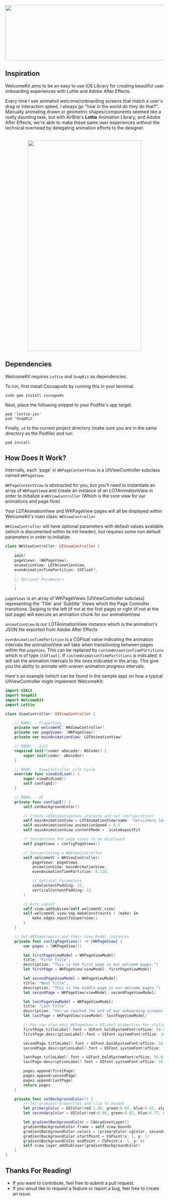 <p align="center">
  <img width="549" height="175" src="https://tinyimg.io/i/5uu7IFf.png"><br>
</p>

## Inspiration

WelcomeKit aims to be an easy to use iOS Library for creating beautiful user onboarding experiences with Lottie and Adobe After Effects.

Every time I see animated welcome/onboarding screens that match a user's drag or interaction speed, I always go "how in the world do they do that?". Manually animating drawn or geometric shapes/components seemed like a really daunting task, but with AirBnb's <a href="https://github.com/airbnb/lottie-ios" style="text-decoration: none"><b>Lottie</b></a> Animation Library, and Adobe After Effects, we're able to make these same user experiences without the technical overhead by delegating animation efforts to the designer.

<p align="center"><br>
<img src="https://github.com/josh-marasigan/WelcomeKit/blob/master/WelcomeKitExample.gif" width="360" height="667" />
</p>

## Dependencies

WelcomeKit requires `Lottie` and `SnapKit` as dependencies. 

To run, first install Cocoapods by running this in your terminal:

`sudo gem install cocoapods`

Next, place the following snippet to your Podfile's app target.

```
pod 'lottie-ios'
pod 'SnapKit'
```

Finally, `cd` to the current project directory (make sure you are in the same directory as the Podfile) and run:

`pod install`

## How Does It Work?

Internally, each 'page' in `WKPageContentView` is a UIViewController subclass named `WKPageView`.

`WKPageContentView` is abstracted for you, but you'll need to instantiate an array of `WKPageView`s and create an instance of an LOTAnimationView in order to initialize a `WKViewController` (Which is the core view for our animations and page flow)

Your LOTAnimationView and WKPageView pages will all be displayed within WelcomeKit's main class: `WKViewController`

`WKViewController` will have optional parameters with default values available (which is documented within its init header), but requires some non default parameters in order to initialize.

```swift
class WKViewController: UIViewController {
    .
    init(
    pageViews: [WKPageView],
    animationView: LOTAnimationView,
    evenAnimationTimePartition: CGFloat?,
    .
    // Optional Parameters
    .
    )
```
 `pageViews` is an array of WKPageViews (UIViewController subclass) representing the 'Title' and 'Subtitle' Views which the Page Controller transitions. Swiping to the left (if not at the first page) or right (if not at the last page) will execute an animation chunk for our animationView.
 
 `animationView` is our LOTAnimationView instance which is the animation's JSON file exported from Adobe After Effects
 
 `evenAnimationTimePartition` is a CGFloat value indicating the animation intervals the animationView will take when transitioning between pages within the `pageView`. This can be replaced by `customAnimationTimePartitions` which is of type `[CGFloat]`. If `customAnimationTimePartitions` is indicated, it will set the animation intervals to the ones indicated in the array. This give you the ability to animate with uneven animation progress intervals.

Here's an example (which can be found in the sample app) on how a typical UIViewController might implement WelcomeKit:

```swift
import UIKit
import SnapKit
import WelcomeKit
import Lottie

class ViewController: UIViewController {

    // MARK: - Properties
    private var welcomeVC: WKViewController!
    private var pageViews: [WKPageView]!
    private var mainAnimationView: LOTAnimationView!

    // MARK: - Init
    required init?(coder aDecoder: NSCoder) {
        super.init(coder: aDecoder)
    }

    // MARK: - ViewController Life Cycle
    override func viewDidLoad() {
        super.viewDidLoad()
        self.configUI()
    }

    // MARK: - UI
    private func configUI() {
        self.setBackgroundColor()

        // Create LOTAnimationView instance and set configurations
        self.mainAnimationView = LOTAnimationView(name: "servishero_loading")
        self.mainAnimationView.animationSpeed = 0.5
        self.mainAnimationView.contentMode = .scaleAspectFit

        // Instantiate the page views to be displayed
        self.pageViews = configPageViews()

        // Instantiating a WKViewController
        self.welcomeVC = WKViewController(
            pageViews: pageViews,
            animationView: mainAnimationView,
            evenAnimationTimePartition: 0.118,

            // Optional Parameters
            sideContentPadding: 32,
            verticalContentPadding: 32
        )

        // Auto Layout
        self.view.addSubview(self.welcomeVC.view)
        self.welcomeVC.view.snp.makeConstraints { (make) in
            make.edges.equalToSuperview()
        }
    }

    // Set WKPageView(s) and their View Model instances
    private func configPageViews() -> [WKPageView] {
        var pages = [WKPageView]()

        let firstPageViewModel = WKPageViewModel(
        title: "First Title",
        description: "This is the first page in our welcome pages.")
        let firstPage = WKPageView(viewModel: firstPageViewModel)

        let secondPageViewModel = WKPageViewModel(
        title: "Next Title",
        description: "This is the middle page in our welcome pages.")
        let secondPage = WKPageView(viewModel: secondPageViewModel)

        let lastPageViewModel = WKPageViewModel(
        title: "Last Title",
        description: "You've reached the end of our onboarding screens.")
        let lastPage = WKPageView(viewModel: lastPageViewModel)

        // You can also edit WKPageView's UILabel properties for styling
        firstPage.titleLabel?.font = UIFont.boldSystemFont(ofSize: 50.0)
        firstPage.descriptionLabel?.font = UIFont.systemFont(ofSize: 16.0)

        secondPage.titleLabel?.font = UIFont.boldSystemFont(ofSize: 50.0)
        secondPage.descriptionLabel?.font = UIFont.systemFont(ofSize: 16.0)

        lastPage.titleLabel?.font = UIFont.boldSystemFont(ofSize: 50.0)
        lastPage.descriptionLabel?.font = UIFont.systemFont(ofSize: 16.0)

        pages.append(firstPage)
        pages.append(secondPage)
        pages.append(lastPage)
        return pages
    }

    private func setBackgroundColor() {
        // Set gradient properties and clip to bounds
        let primaryColor = UIColor(red:1.00, green:0.60, blue:0.62, alpha:1.0)
        let secondaryColor = UIColor(red:0.98, green:0.82, blue:0.77, alpha:1.0)

        let gradientBackgroundColor = CAGradientLayer()
        gradientBackgroundColor.frame = self.view.bounds
        gradientBackgroundColor.colors = [primaryColor.cgColor, secondaryColor.cgColor]
        gradientBackgroundColor.startPoint = CGPoint(x: 1, y: 1)
        gradientBackgroundColor.endPoint = CGPoint(x: 1, y: 0)
        self.view.layer.addSublayer(gradientBackgroundColor)
    }
}
```
## Thanks For Reading!

- If you want to contribute, feel free to submit a pull request.
- If you woud like to request a feature or report a bug, feel free to create an issue.
